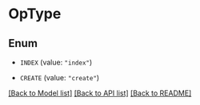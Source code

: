 # OpType

## Enum


* `INDEX` (value: `"index"`)

* `CREATE` (value: `"create"`)


[[Back to Model list]](../README.md#documentation-for-models) [[Back to API list]](../README.md#documentation-for-api-endpoints) [[Back to README]](../README.md)


